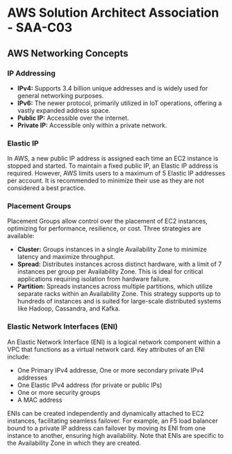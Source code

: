 # AWS Solution Architect Association - SAA-C03

<h2>AWS Networking Concepts</h2>

<h3>IP Addressing</h3>
<ul>
  <li><strong>IPv4:</strong> Supports 3.4 billion unique addresses and is widely used for general networking purposes.</li>
  <li><strong>IPv6:</strong> The newer protocol, primarily utilized in IoT operations, offering a vastly expanded address space.</li>
   <li><strong>Public IP:</strong> Accessible over the internet.</li>
  <li><strong>Private IP:</strong> Accessible only within a private network.</li>
</ul>


<h3>Elastic IP</h3>
<p>In AWS, a new public IP address is assigned each time an EC2 instance is stopped and started. To maintain a fixed public IP, an Elastic IP address is required. However, AWS limits users to a maximum of 5 Elastic IP addresses per account. It is recommended to minimize their use as they are not considered a best practice.</p>

<h3>Placement Groups</h3>
<p>Placement Groups allow control over the placement of EC2 instances, optimizing for performance, resilience, or cost. Three strategies are available:</p>
<ul>
  <li><strong>Cluster:</strong> Groups instances in a single Availability Zone to minimize latency and maximize throughput.</li>
  <li><strong>Spread:</strong> Distributes instances across distinct hardware, with a limit of 7 instances per group per Availability Zone. This is ideal for critical applications requiring isolation from hardware failure.</li>
  <li><strong>Partition:</strong> Spreads instances across multiple partitions, which utilize separate racks within an Availability Zone. This strategy supports up to hundreds of instances and is suited for large-scale distributed systems like Hadoop, Cassandra, and Kafka.</li>
</ul>

<h3>Elastic Network Interfaces (ENI)</h3>
<p>An Elastic Network Interface (ENI) is a logical network component within a VPC that functions as a virtual network card. Key attributes of an ENI include:</p>
<ul>
  <li>One Primary IPv4 addresse, One or more secondary private IPv4 addresses</li>
  <li>One Elastic IPv4 address (for private or public IPs)</li>
  <li>One or more security groups</li>
  <li>A MAC address</li>
</ul>
<p>ENIs can be created independently and dynamically attached to EC2 instances, facilitating seamless failover. For example, an F5 load balancer bound to a private IP address can failover by moving its ENI from one instance to another, ensuring high availability. Note that ENIs are specific to the Availability Zone in which they are created.</p>

